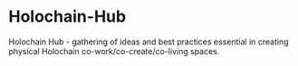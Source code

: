 # Holochain-Hub
Holochain Hub - gathering of ideas and best practices essential in creating physical Holochain co-work/co-create/co-living spaces. 
